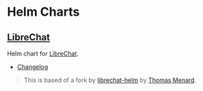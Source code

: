 # Helm Charts

## [LibreChat](https://github.com/Schluggi/helm-charts/tree/main/charts/librechat)
Helm chart for [LibreChat](https://github.com/danny-avila/LibreChat).

- [Changelog](https://github.com/Schluggi/helm-charts/blob/main/charts/librechat/CHANGELOG.md)

> This is based of a fork by [librechat-helm](https://gitlab.com/menardorama/librechat-helm) by [Thomas Menard](https://gitlab.com/menardorama/).
